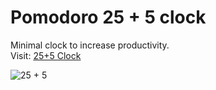 # Pomodoro 25 + 5 clock 
Minimal clock to increase productivity.<br/>
Visit: [25+5 Clock](https://pomodoro-clock-red.vercel.app/)

![25 + 5](https://github.com/Yadavprash/Notion/blob/f225b85a2ea5b0845b3c88adf394f3fa94bf9ac3/Screenshot%20from%202023-05-20%2008-33-36.png)

